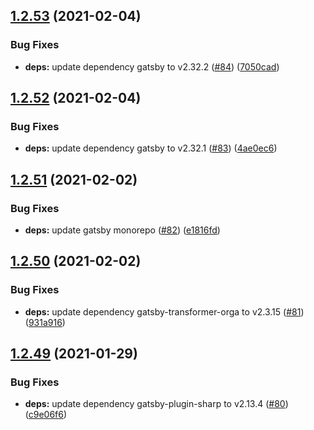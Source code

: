 ## [1.2.53](https://github.com/dds/bosabosa.org/compare/v1.2.52...v1.2.53) (2021-02-04)


### Bug Fixes

* **deps:** update dependency gatsby to v2.32.2 ([#84](https://github.com/dds/bosabosa.org/issues/84)) ([7050cad](https://github.com/dds/bosabosa.org/commit/7050cad72ce3badada22e555aac85761d0393125))



## [1.2.52](https://github.com/dds/bosabosa.org/compare/v1.2.51...v1.2.52) (2021-02-04)


### Bug Fixes

* **deps:** update dependency gatsby to v2.32.1 ([#83](https://github.com/dds/bosabosa.org/issues/83)) ([4ae0ec6](https://github.com/dds/bosabosa.org/commit/4ae0ec69a4a5f716527d73b0b4ec337034458fb9))



## [1.2.51](https://github.com/dds/bosabosa.org/compare/v1.2.50...v1.2.51) (2021-02-02)


### Bug Fixes

* **deps:** update gatsby monorepo ([#82](https://github.com/dds/bosabosa.org/issues/82)) ([e1816fd](https://github.com/dds/bosabosa.org/commit/e1816fda258a6614c72832458267ab668061ff71))



## [1.2.50](https://github.com/dds/bosabosa.org/compare/v1.2.49...v1.2.50) (2021-02-02)


### Bug Fixes

* **deps:** update dependency gatsby-transformer-orga to v2.3.15 ([#81](https://github.com/dds/bosabosa.org/issues/81)) ([931a916](https://github.com/dds/bosabosa.org/commit/931a916d1a61e51ca4f9b05b3cb2f516cf7a44d6))



## [1.2.49](https://github.com/dds/bosabosa.org/compare/v1.2.48...v1.2.49) (2021-01-29)


### Bug Fixes

* **deps:** update dependency gatsby-plugin-sharp to v2.13.4 ([#80](https://github.com/dds/bosabosa.org/issues/80)) ([c9e06f6](https://github.com/dds/bosabosa.org/commit/c9e06f67eafffd359396ecddb1524cb6f12069f5))



